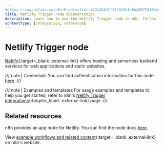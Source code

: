 ```yaml
---
#https://www.notion.so/n8n/Frontmatter-432c2b8dff1f43d4b1c8d20075510fe4
title: Netlify Trigger node documentation
description: Learn how to use the Netlify Trigger node in n8n. Follow technical documentation to integrate Netlify Trigger node into your workflows.
contentType: [integration, reference]
---
```


# Netlify Trigger node

[Netlify](https://netlify.com/){:target=_blank .external-link} offers hosting and serverless backend services for web applications and static websites.

/// note | Credentials
You can find authentication information for this node [here](/integrations/builtin/credentials/netlify/).
///

///  note  | Examples and templates
For usage examples and templates to help you get started, refer to n8n's [Netlify Trigger integrations](https://n8n.io/integrations/netlify-trigger/){:target=_blank .external-link} page.
///

## Related resources

n8n provides an app node for Netlify. You can find the node docs [here](/integrations/builtin/app-nodes/n8n-nodes-base.netlify/).

View [example workflows and related content](https://n8n.io/integrations/netlify/){:target=_blank .external-link} on n8n's website.

